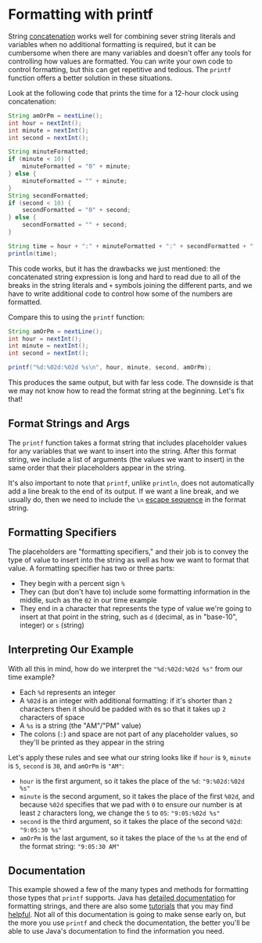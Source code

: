 # Formatting with printf

String [concatenation](../types/strings.md#concatenation) works well for
combining sever string literals and variables when no additional formatting is
required, but it can be cumbersome when there are many variables and doesn't
offer any tools for controlling how values are formatted. You can write your own
code to control formatting, but this can get repetitive and tedious. The
`printf` function offers a better solution in these situations.

Look at the following code that prints the time for a 12-hour clock using
concatenation:

```java
String amOrPm = nextLine();
int hour = nextInt();
int minute = nextInt();
int second = nextInt();

String minuteFormatted;
if (minute < 10) {
    minuteFormatted = "0" + minute;
} else {
    minuteFormatted = "" + minute;
}
String secondFormatted;
if (second < 10) {
    secondFormatted = "0" + second;
} else {
    secondFormatted = "" + second;
}

String time = hour + ":" + minuteFormatted + ":" + secondFormatted + " " + amOrPm;
println(time);
```

This code works, but it has the drawbacks we just mentioned: the concatenated
string expression is long and hard to read due to all of the breaks in the
string literals and `+` symbols joining the different parts, and we have to
write additional code to control how some of the numbers are formatted.

Compare this to using the `printf` function:

```java
String amOrPm = nextLine();
int hour = nextInt();
int minute = nextInt();
int second = nextInt();

printf("%d:%02d:%02d %s\n", hour, minute, second, amOrPm);
```

This produces the same output, but with far less code. The downside is that we
may not know how to read the format string at the beginning. Let's fix that!

## Format Strings and Args

The `printf` function takes a format string that includes placeholder values for
any variables that we want to insert into the string. After this format string,
we include a list of arguments (the values we want to insert) in the same order
that their placeholders appear in the string.

It's also important to note that `printf`, unlike `println`, does not
automatically add a line break to the end of its output. If we want a line
break, and we usually do, then we need to include the `\n` [escape sequence](
../types/numeric/chars.md#escape-sequences) in the format string.

## Formatting Specifiers

The placeholders are "formatting specifiers," and their job is to convey the
type of value to insert into the string as well as how we want to format that
value. A formatting specifier has two or three parts:
- They begin with a percent sign `%`
- They can (but don't have to) include some formatting information in the
middle, such as the `02` in our time example
- They end in a character that represents the type of value we're going to
insert at that point in the string, such as `d` (decimal, as in "base-10",
integer) or `s` (string)

## Interpreting Our Example

With all this in mind, how do we interpret the `"%d:%02d:%02d %s"` from our
time example?
- Each `%d` represents an integer
- A `%02d` is an integer with additional formatting: if it's shorter than `2`
characters then it should be padded with `0`s so that it takes up `2` characters
of space
- A `%s` is a string (the "AM"/"PM" value)
- The colons (`:`) and space are not part of any placeholder values, so they'll
be printed as they appear in the string

Let's apply these rules and see what our string looks like if `hour` is `9`,
`minute` is `5`, `second` is `30`, and `amOrPm` is `"AM"`:
- `hour` is the first argument, so it takes the place of the `%d`:
`"9:%02d:%02d %s"`
- `minute` is the second argument, so it takes the place of the first `%02d`,
and because `%02d` specifies that we pad with `0` to ensure our number is at
least `2` characters long, we change the `5` to `05`:
`"9:05:%02d %s"`
- `second` is the third argument, so it takes the place of the second `%02d`:
`"9:05:30 %s"`
- `amOrPm` is the last argument, so it takes the place of the `%s` at the end of
the format string: `"9:05:30 AM"`

## Documentation

This example showed a few of the many types and methods for formatting those
types that `printf` supports. Java has [detailed documentation](
https://docs.oracle.com/javase/8/docs/api/java/util/Formatter.html) for
formatting strings, and there are also some [tutorials](
https://docs.oracle.com/javase/tutorial/java/data/numberformat.html)
that you may find [helpful](
https://docs.oracle.com/javase/tutorial/essential/io/formatting.html). Not all
of this documentation is going to make sense early on, but the more you use
`printf` and check the documentation, the better you'll be able to use Java's
documentation to find the information you need.
